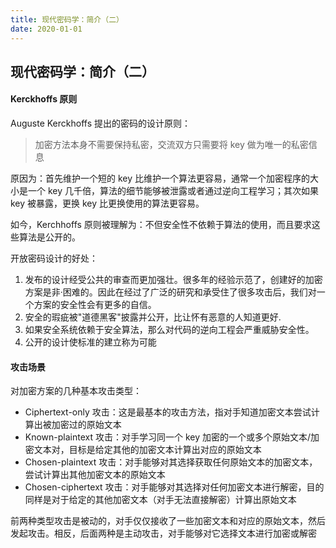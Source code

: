```yaml
---
title: 现代密码学：简介（二）
date: 2020-01-01
---
```



## 现代密码学：简介（二）



#### Kerckhoffs 原则

Auguste Kerckhoffs 提出的密码的设计原则：

> 加密方法本身不需要保持私密，交流双方只需要将 key 做为唯一的私密信息

原因为：首先维护一个短的 key 比维护一个算法更容易，通常一个加密程序的大小是一个 key 几千倍，算法的细节能够被泄露或者通过逆向工程学习；其次如果 key 被暴露，更换 key 比更换使用的算法更容易。

如今，Kerchhoffs 原则被理解为：不但安全性不依赖于算法的使用，而且要求这些算法是公开的。

开放密码设计的好处：

1. 发布的设计经受公共的审查而更加强壮。很多年的经验示范了，创建好的加密方案是非·困难的。因此在经过了广泛的研究和承受住了很多攻击后，我们对一个方案的安全性会有更多的自信。
2. 安全的瑕疵被"道德黑客"披露并公开，比让怀有恶意的人知道更好.
3. 如果安全系统依赖于安全算法，那么对代码的逆向工程会严重威胁安全性。
4. 公开的设计使标准的建立称为可能



#### 攻击场景

对加密方案的几种基本攻击类型：

- Ciphertext-only 攻击：这是最基本的攻击方法，指对手知道加密文本尝试计算出被加密过的原始文本
- Known-plaintext 攻击：对手学习同一个 key 加密的一个或多个原始文本/加密文本对，目标是给定其他的加密文本计算出对应的原始文本
- Chosen-plaintext 攻击：对手能够对其选择获取任何原始文本的加密文本，尝试计算出其他加密文本的原始文本
- Chosen-ciphertext 攻击：对手能够对其选择对任何加密文本进行解密，目的同样是对于给定的其他加密文本（对手无法直接解密）计算出原始文本

前两种类型攻击是被动的，对手仅仅接收了一些加密文本和对应的原始文本，然后发起攻击。相反，后面两种是主动攻击，对手能够对它选择文本进行加密或解密



